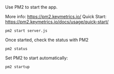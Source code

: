 Use PM2 to start the app.

More info: https://pm2.keymetrics.io/
Quick Start: https://pm2.keymetrics.io/docs/usage/quick-start/

```
pm2 start server.js
```

Once started, check the status with PM2

```
pm2 status
```

Set PM2 to start automatically:

```
pm2 startup
```
